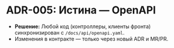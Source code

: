 # ADR-005: Истина — OpenAPI

- **Решение:** Любой код (контроллеры, клиенты фронта) синхронизирован с `/docs/api/openapi.yaml`.
- Изменения в контракте — только через новый ADR и MR/PR.
